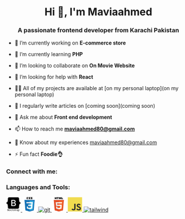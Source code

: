 <h1 align="center">Hi 👋, I'm Maviaahmed</h1>
<h3 align="center">A passionate frontend developer from Karachi Pakistan</h3>

- 🔭 I’m currently working on **E-commerce store**

- 🌱 I’m currently learning **PHP**

- 👯 I’m looking to collaborate on **On Movie Website**

- 🤝 I’m looking for help with **React**

- 👨‍💻 All of my projects are available at [on my personal laptop](on my personal laptop)

- 📝 I regularly write articles on [coming soon](coming soon)

- 💬 Ask me about **Front end development**

- 📫 How to reach me **maviaahmed80@gmail.com**

- 📄 Know about my experiences [maviaahmed80@gmail.com](maviaahmed80@gmail.com)

- ⚡ Fun fact **Foodie👌**

<h3 align="left">Connect with me:</h3>
<p align="left">
</p>

<h3 align="left">Languages and Tools:</h3>
<p align="left"> <a href="https://getbootstrap.com" target="_blank" rel="noreferrer"> <img src="https://raw.githubusercontent.com/devicons/devicon/master/icons/bootstrap/bootstrap-plain-wordmark.svg" alt="bootstrap" width="40" height="40"/> </a> <a href="https://www.w3schools.com/css/" target="_blank" rel="noreferrer"> <img src="https://raw.githubusercontent.com/devicons/devicon/master/icons/css3/css3-original-wordmark.svg" alt="css3" width="40" height="40"/> </a> <a href="https://git-scm.com/" target="_blank" rel="noreferrer"> <img src="https://www.vectorlogo.zone/logos/git-scm/git-scm-icon.svg" alt="git" width="40" height="40"/> </a> <a href="https://www.w3.org/html/" target="_blank" rel="noreferrer"> <img src="https://raw.githubusercontent.com/devicons/devicon/master/icons/html5/html5-original-wordmark.svg" alt="html5" width="40" height="40"/> </a> <a href="https://developer.mozilla.org/en-US/docs/Web/JavaScript" target="_blank" rel="noreferrer"> <img src="https://raw.githubusercontent.com/devicons/devicon/master/icons/javascript/javascript-original.svg" alt="javascript" width="40" height="40"/> </a> <a href="https://tailwindcss.com/" target="_blank" rel="noreferrer"> <img src="https://www.vectorlogo.zone/logos/tailwindcss/tailwindcss-icon.svg" alt="tailwind" width="40" height="40"/> </a> </p>
